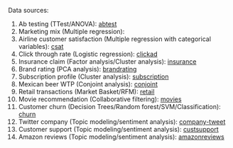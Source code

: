 Data sources:

1. Ab testing (TTest/ANOVA): [abtest](https://www.kaggle.com/datasets/chebotinaa/fast-food-marketing-campaign-ab-test?resource=download&select=WA_Marketing-Campaign.csv)
2. Marketing mix (Multiple regression):
3. Airline customer satisfaction (Multiple regression with categorical variables): [csat](https://www.kaggle.com/datasets/sjleshrac/airlines-customer-satisfaction)
4. Click through rate (Logistic regression): [clickad](https://www.kaggle.com/datasets/gabrielsantello/advertisement-click-on-ad)
5. Insurance claim (Factor analysis/Cluster analysis): [insurance](https://www.kaggle.com/code/itsnahm/insurance-claim-segmentation/input)
6. Brand rating (PCA analysis): [brandrating](https://github.com/python-marketing-research/python-marketing-research-1ed/tree/master)
7. Subscription profile (Cluster analysis): [subscription](https://github.com/python-marketing-research/python-marketing-research-1ed/tree/master)
8. Mexican beer WTP (Conjoint analysis): [conjoint](https://data.mendeley.com/datasets/8665r7htp4/2)
9. Retail transactions (Market Basket/RFM): [retail](https://www.kaggle.com/datasets/ulrikthygepedersen/online-retail-dataset)
10. Movie recommendation (Collaborative filtering): [movies](https://www.kaggle.com/code/ibtesama/getting-started-with-a-movie-recommendation-system)
11. Customer churn (Decision Trees/Random forest/SVM/Classification): [churn](https://www.kaggle.com/datasets/mathchi/churn-for-bank-customers)
12. Twitter company (Topic modeling/sentiment analysis): [company-tweet](https://www.kaggle.com/datasets/omermetinn/tweets-about-the-top-companies-from-2015-to-2020)
13. Customer support (Topic modeling/sentiment analysis): [custsupport](https://www.kaggle.com/datasets/thoughtvector/customer-support-on-twitter)
14. Amazon reviews (Topic modeling/sentiment analysis): [amazonreviews](https://www.kaggle.com/datasets/arhamrumi/amazon-product-reviews)
